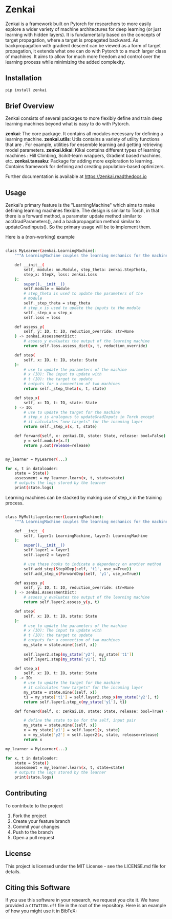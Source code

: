 # Zenkai

Zenkai is a framework built on Pytorch for researchers to more easily explore a wider variety of machine architectures for deep learning (or just learning with hidden layers). It is fundamentally based on the concepts of target propagation, where a target is propagated backward. As backpropagation with gradient descent can be viewed as a form of target propagation, it extends what one can do with Pytorch to a much larger class of machines. It aims to allow for much more freedom and control over the learning process while minimizing the added complexity.

## Installation

```bash
pip install zenkai
```

## Brief Overview

Zenkai consists of several packages to more flexibly define and train deep learning machines beyond what is easy to do with Pytorch.

**zenkai**: The core package. It contains all modules necessary for defining a learning machine.
**zenkai.utils**: Utils contains a variety of utility functions that are . For example, utilities for ensemble learning and getting retrieving model parameters.
**zenkai.kikai**: Kikai contains different types of learning machines : Hill Climbing, Scikit-learn wrappers, Gradient based machines, etc.
**zenkai.tansaku**: Package for adding more exploration to learning. Contains framework for defining and creating population-based optimizers.
<!-- **zenkai.sensei**: Package for training a learning machine. Contains modules to flexibly define the training algorithm
**zenkai.tako**: Tako contains features to more flexibly access the internals of a module.  -->

Further documentation is available at https://zenkai.readthedocs.io

## Usage

Zenkai's primary feature is the "LearningMachine" which aims to make defining learning machines flexible. The design is similar to Torch, in that there is a forward method, a parameter update method similar to accGradParameters(), and a backpropagation method similar to updateGradInputs(). So the primary usage will be to implement them.

Here is a (non-working) example
```bash

class MyLearner(zenkai.LearningMachine):
    """A LearningMachine couples the learning mechanics for the machine with its internal mechanics."""

    def __init__(
        self, module: nn.Module, step_theta: zenkai.StepTheta, 
        step_x: StepX, loss: zenkai.Loss
    ):
        super().__init__()
        self.module = module
        # step_theta is used to update the parameters of the
        # module
        self._step_theta = step_theta
        # step_x is used to update the inputs to the module
        self._step_x = step_x
        self.loss = loss

    def assess_y(
        self, y: IO, t: IO, reduction_override: str=None
    ) -> zenkai.AssessmentDict:
        # assess_y evaluates the output of the learning machine
        return self.loss.assess_dict(x, t, reduction_override)

    def step(
        self, x: IO, t: IO, state: State
    ):
        # use to update the parameters of the machine
        # x (IO): The input to update with
        # t (IO): the target to update
        # outputs for a connection of two machines
        return self._step_theta(x, t, state)

    def step_x(
        self, x: IO, t: IO, state: State
    ) -> IO:
        # use to update the target for the machine
        # step_x is analogous to updateGradInputs in Torch except
        # it calculates "new targets" for the incoming layer
        return self._step_x(x, t, state)

    def forward(self, x: zenkai.IO, state: State, release: bool=False) -> zenkai.IO:
        y = self.module(x.f)
        return y.out(release=release)


my_learner = MyLearner(...)

for x, t in dataloader:
    state = State()
    assessment = my_learner.learn(x, t, state=state)
    # outputs the logs stored by the learner
    print(state.logs)

```

Learning machines can be stacked by making use of step_x in the training process.

```bash

class MyMultilayerLearner(LearningMachine):
    """A LearningMachine couples the learning mechanics for the machine with its internal mechanics."""

    def __init__(
        self, layer1: LearningMachine, layer2: LearningMachine
    ):
        super().__init__()
        self.layer1 = layer1
        self.layer2 = layer2

        # use these hooks to indicate a dependency on another method
        self.add_step(StepXDep(self, 't1', use_x=True))
        self.add_step_x(ForwardDep(self, 'y1', use_x=True))

    def assess_y(
        self, y: IO, t: IO, reduction_override: str=None
    ) -> zenkai.AssessmentDict:
        # assess_y evaluates the output of the learning machine
        return self.layer2.assess_y(y, t)

    def step(
        self, x: IO, t: IO, state: State
    ):
        # use to update the parameters of the machine
        # x (IO): The input to update with
        # t (IO): the target to update
        # outputs for a connection of two machines
        my_state = state.mine((self, x))
        
        self.layer2.step(my_state['y2'], my_state['t1'])
        self.layer1.step(my_state['y1'], t1)

    def step_x(
        self, x: IO, t: IO, state: State
    ) -> IO:
        # use to update the target for the machine
        # it calculates "new targets" for the incoming layer
        my_state = state.mine((self, x))
        t1 = my_state['t1'] = self.layer2.step_x(my_state['y2'], t)
        return self.layer1.step_x(my_state['y1'], t1)

    def forward(self, x: zenkai.IO, state: State, release: bool=True) -> zenkai.IO:

        # define the state to be for the self, input pair
        my_state = state.mine((self, x))
        x = my_state['y1'] = self.layer1(x, state)
        x = my_state['y2'] = self.layer2(x, state, release=release)
        return x

my_learner = MyLearner(...)

for x, t in dataloader:
    state = State()
    assessment = my_learner.learn(x, t, state=state)
    # outputs the logs stored by the learner
    print(state.logs)

```


## Contributing

To contribute to the project

1. Fork the project
2. Create your feature branch
3. Commit your changes
4. Push to the branch
5. Open a pull request

## License

This project is licensed under the MIT License - see the LICENSE.md file for details.

## Citing this Software

If you use this software in your research, we request you cite it. We have provided a `CITATION.cff` file in the root of the repository. Here is an example of how you might use it in BibTeX:
